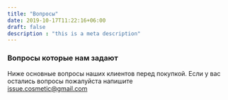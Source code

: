 ```yaml
---
title: "Вопросы"
date: 2019-10-17T11:22:16+06:00
draft: false
description : "this is a meta description"
---
```


### Вопросы которые нам задают

Ниже основные вопросы наших клиентов перед покупкой. Если у вас остались вопросы пожалуйста напишите <br> issue.cosmetic@gmail.com